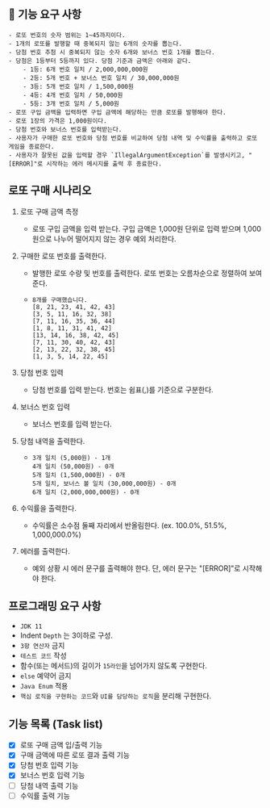 ## 🚀 기능 요구 사항

```
- 로또 번호의 숫자 범위는 1~45까지이다.
- 1개의 로또를 발행할 때 중복되지 않는 6개의 숫자를 뽑는다.
- 당첨 번호 추첨 시 중복되지 않는 숫자 6개와 보너스 번호 1개를 뽑는다.
- 당첨은 1등부터 5등까지 있다. 당첨 기준과 금액은 아래와 같다.
    - 1등: 6개 번호 일치 / 2,000,000,000원
    - 2등: 5개 번호 + 보너스 번호 일치 / 30,000,000원
    - 3등: 5개 번호 일치 / 1,500,000원
    - 4등: 4개 번호 일치 / 50,000원
    - 5등: 3개 번호 일치 / 5,000원
- 로또 구입 금액을 입력하면 구입 금액에 해당하는 만큼 로또를 발행해야 한다.
- 로또 1장의 가격은 1,000원이다.
- 당첨 번호와 보너스 번호를 입력받는다.
- 사용자가 구매한 로또 번호와 당첨 번호를 비교하여 당첨 내역 및 수익률을 출력하고 로또 게임을 종료한다.
- 사용자가 잘못된 값을 입력할 경우 `IllegalArgumentException`를 발생시키고, "[ERROR]"로 시작하는 에러 메시지를 출력 후 종료한다.
```

## 로또 구매 시나리오

1. 로또 구매 금액 측정
   - 로또 구입 금액을 입력 받는다. 구입 금액은 1,000원 단위로 입력 받으며 1,000원으로 나누어 떨어지지 않는 경우 예외 처리한다.

2. 구매한 로또 번호를 출력한다.
   - 발행한 로또 수량 및 번호를 출력한다. 로또 번호는 오름차순으로 정렬하여 보여준다.
   - ```
     8개를 구매했습니다.
     [8, 21, 23, 41, 42, 43]
     [3, 5, 11, 16, 32, 38]
     [7, 11, 16, 35, 36, 44]
     [1, 8, 11, 31, 41, 42]
     [13, 14, 16, 38, 42, 45]
     [7, 11, 30, 40, 42, 43]
     [2, 13, 22, 32, 38, 45]
     [1, 3, 5, 14, 22, 45]
     ```
      
3. 당첨 번호 입력
   - 당첨 번호를 입력 받는다. 번호는 쉼표(,)를 기준으로 구분한다.
   
4. 보너스 번호 입력
   - 보너스 번호를 입력 받는다.
   
5. 당첨 내역을 출력한다.
   - ```
     3개 일치 (5,000원) - 1개
     4개 일치 (50,000원) - 0개
     5개 일치 (1,500,000원) - 0개
     5개 일치, 보너스 볼 일치 (30,000,000원) - 0개
     6개 일치 (2,000,000,000원) - 0개
     ```


6. 수익률을 출력한다.
   - 수익률은 소수점 둘째 자리에서 반올림한다. (ex. 100.0%, 51.5%, 1,000,000.0%)
  
7. 에러를 출력한다.
   - 예외 상황 시 에러 문구를 출력해야 한다. 단, 에러 문구는 "[ERROR]"로 시작해야 한다.

## 프로그래밍 요구 사항
 - `JDK 11`
 - Indent `Depth` 는 3이하로 구성.
 - `3항 연산자` 금지 
 - `테스트 코드` 작성
 - 함수(또는 메서드)의 길이가 `15라인`을 넘어가지 않도록 구현한다.
 - `else` 예약어 금지
 - `Java Enum` 적용
 - `핵심 로직을 구현하는 코드`와 `UI를 담당하는 로직`을 분리해 구현한다.

## 기능 목록 (Task list)
- [X] 로또 구매 금액 입/출력 기능 
- [X] 구매 금액에 따른 로또 결과 출력 기능 
- [X] 당첨 번호 입력 기능 
- [X] 보너스 번호 입력 기능 
- [ ] 당첨 내역 출력 기능
- [ ] 수익률 출력 기능
